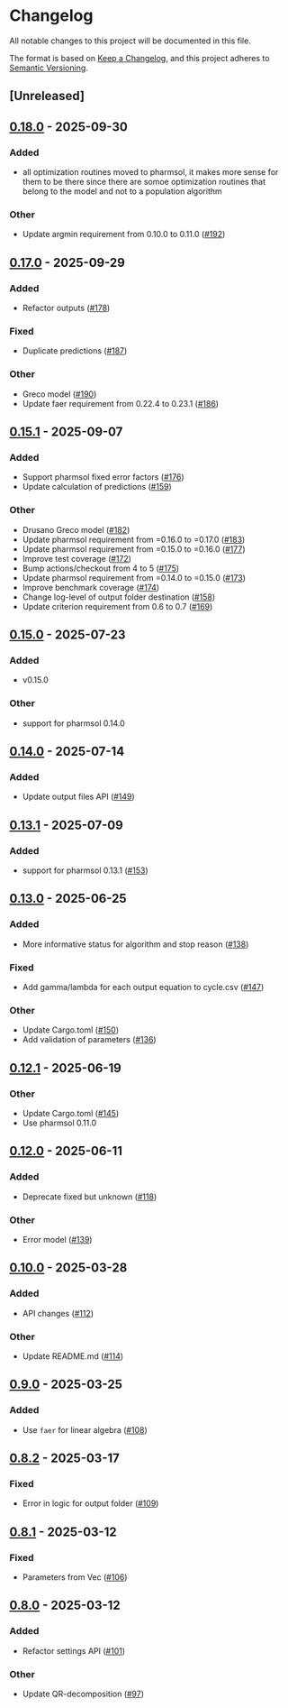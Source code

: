 # Changelog

All notable changes to this project will be documented in this file.

The format is based on [Keep a Changelog](https://keepachangelog.com/en/1.0.0/),
and this project adheres to [Semantic Versioning](https://semver.org/spec/v2.0.0.html).

## [Unreleased]

## [0.18.0](https://github.com/LAPKB/PMcore/compare/v0.17.0...v0.18.0) - 2025-09-30

### Added

- all optimization routines moved to pharmsol, it makes more sense for them to be there since there are somoe optimization routines that belong to the model and not to a population algorithm

### Other

- Update argmin requirement from 0.10.0 to 0.11.0 ([#192](https://github.com/LAPKB/PMcore/pull/192))

## [0.17.0](https://github.com/LAPKB/PMcore/compare/v0.16.0...v0.17.0) - 2025-09-29

### Added

- Refactor outputs ([#178](https://github.com/LAPKB/PMcore/pull/178))

### Fixed

- Duplicate predictions ([#187](https://github.com/LAPKB/PMcore/pull/187))

### Other

- Greco model ([#190](https://github.com/LAPKB/PMcore/pull/190))
- Update faer requirement from 0.22.4 to 0.23.1 ([#186](https://github.com/LAPKB/PMcore/pull/186))

## [0.15.1](https://github.com/LAPKB/PMcore/compare/v0.15.0...v0.16.0) - 2025-09-07

### Added

- Support pharmsol fixed error factors ([#176](https://github.com/LAPKB/PMcore/pull/176))
- Update calculation of predictions ([#159](https://github.com/LAPKB/PMcore/pull/159))

### Other

- Drusano Greco model ([#182](https://github.com/LAPKB/PMcore/pull/182))
- Update pharmsol requirement from =0.16.0 to =0.17.0 ([#183](https://github.com/LAPKB/PMcore/pull/183))
- Update pharmsol requirement from =0.15.0 to =0.16.0 ([#177](https://github.com/LAPKB/PMcore/pull/177))
- Improve test coverage ([#172](https://github.com/LAPKB/PMcore/pull/172))
- Bump actions/checkout from 4 to 5 ([#175](https://github.com/LAPKB/PMcore/pull/175))
- Update pharmsol requirement from =0.14.0 to =0.15.0 ([#173](https://github.com/LAPKB/PMcore/pull/173))
- Improve benchmark coverage ([#174](https://github.com/LAPKB/PMcore/pull/174))
- Change log-level of output folder destination ([#158](https://github.com/LAPKB/PMcore/pull/158))
- Update criterion requirement from 0.6 to 0.7 ([#169](https://github.com/LAPKB/PMcore/pull/169))

## [0.15.0](https://github.com/LAPKB/PMcore/compare/v0.14.0...v0.15.0) - 2025-07-23

### Added

- v0.15.0

### Other

- support for pharmsol 0.14.0

## [0.14.0](https://github.com/LAPKB/PMcore/compare/v0.13.1...v0.14.0) - 2025-07-14

### Added

- Update output files API ([#149](https://github.com/LAPKB/PMcore/pull/149))

## [0.13.1](https://github.com/LAPKB/PMcore/compare/v0.13.0...v0.13.1) - 2025-07-09

### Added

- support for pharmsol 0.13.1 ([#153](https://github.com/LAPKB/PMcore/pull/153))

## [0.13.0](https://github.com/LAPKB/PMcore/compare/v0.12.1...v0.13.0) - 2025-06-25

### Added

- More informative status for algorithm and stop reason ([#138](https://github.com/LAPKB/PMcore/pull/138))

### Fixed

- Add gamma/lambda for each output equation to cycle.csv ([#147](https://github.com/LAPKB/PMcore/pull/147))

### Other

- Update Cargo.toml ([#150](https://github.com/LAPKB/PMcore/pull/150))
- Add validation of parameters ([#136](https://github.com/LAPKB/PMcore/pull/136))

## [0.12.1](https://github.com/LAPKB/PMcore/compare/v0.12.0...v0.12.1) - 2025-06-19

### Other

- Update Cargo.toml ([#145](https://github.com/LAPKB/PMcore/pull/145))
- Use pharmsol 0.11.0

## [0.12.0](https://github.com/LAPKB/PMcore/compare/v0.11.0...v0.12.0) - 2025-06-11

### Added

- Deprecate fixed but unknown ([#118](https://github.com/LAPKB/PMcore/pull/118))

### Other

- Error model ([#139](https://github.com/LAPKB/PMcore/pull/139))

## [0.10.0](https://github.com/LAPKB/PMcore/compare/v0.9.0...v0.10.0) - 2025-03-28

### Added

- API changes ([#112](https://github.com/LAPKB/PMcore/pull/112))

### Other

- Update README.md ([#114](https://github.com/LAPKB/PMcore/pull/114))

## [0.9.0](https://github.com/LAPKB/PMcore/compare/v0.8.2...v0.9.0) - 2025-03-25

### Added

- Use `faer` for linear algebra ([#108](https://github.com/LAPKB/PMcore/pull/108))

## [0.8.2](https://github.com/LAPKB/PMcore/compare/v0.8.1...v0.8.2) - 2025-03-17

### Fixed

- Error in logic for output folder ([#109](https://github.com/LAPKB/PMcore/pull/109))

## [0.8.1](https://github.com/LAPKB/PMcore/compare/v0.8.0...v0.8.1) - 2025-03-12

### Fixed

- Parameters from Vec<Parameter> ([#106](https://github.com/LAPKB/PMcore/pull/106))

## [0.8.0](https://github.com/LAPKB/PMcore/compare/v0.7.6...v0.8.0) - 2025-03-12

### Added

- Refactor settings API ([#101](https://github.com/LAPKB/PMcore/pull/101))

### Other

- Update QR-decomposition ([#97](https://github.com/LAPKB/PMcore/pull/97))
